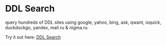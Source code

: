 # DDL Search
query hundreds of DDL sites using google, yahoo, bing, ask, qwant, ixquick, duckduckgo, yandex, mail.ru & nigma.ru

Try it out here: [DDL Search](https://htmlpreview.github.io/?https://github.com/rickdog/DDL/raw/master/ddlSearch.html)
